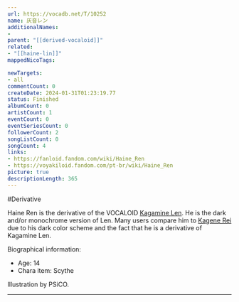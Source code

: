 ```yaml
---
url: https://vocadb.net/T/10252
name: 灰音レン
additionalNames: 
- 
parent: "[[derived-vocaloid]]"
related:
- "[[haine-lin]]"
mappedNicoTags:

newTargets:
- all
commentCount: 0
createDate: 2024-01-31T01:23:19.77
status: Finished
albumCount: 0
artistCount: 1
eventCount: 0
eventSeriesCount: 0
followerCount: 2
songListCount: 0
songCount: 4
links: 
- https://fanloid.fandom.com/wiki/Haine_Ren
- https://voyakiloid.fandom.com/pt-br/wiki/Haine_Ren
picture: true
descriptionLength: 365
---
```


#Derivative

Haine Ren is the derivative of the VOCALOID [Kagamine Len](https://vocadb.net/Ar/15). He is the dark and/or monochrome version of Len.
Many users compare him to [Kagene Rei](https://vocadb.net/T/6418) due to his dark color scheme and the fact that he is a derivative of Kagamine Len.

Biographical information:
- Age: 14
- Chara item: Scythe

Illustration by PSiCO.

---

